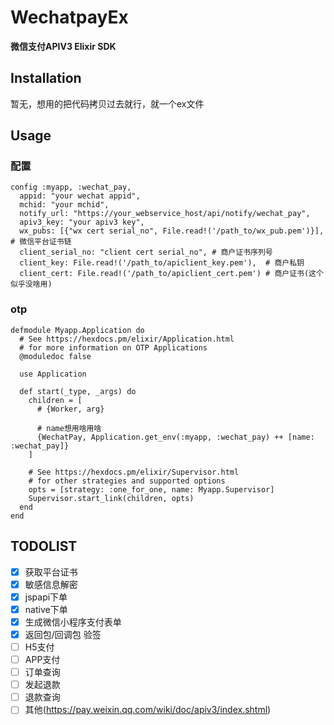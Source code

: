 # WechatpayEx

**微信支付APIV3 Elixir SDK**

## Installation

暂无，想用的把代码拷贝过去就行，就一个ex文件


## Usage

### 配置

```
config :myapp, :wechat_pay,
  appid: "your wechat appid",
  mchid: "your mchid",
  notify_url: "https://your_webservice_host/api/notify/wechat_pay",
  apiv3_key: "your apiv3 key",
  wx_pubs: [{"wx cert serial_no", File.read!('/path_to/wx_pub.pem')}], # 微信平台证书链
  client_serial_no: "client cert serial_no", # 商户证书序列号
  client_key: File.read!('/path_to/apiclient_key.pem'),  # 商户私钥
  client_cert: File.read!('/path_to/apiclient_cert.pem') # 商户证书(这个似乎没啥用)
```

### otp

```
defmodule Myapp.Application do
  # See https://hexdocs.pm/elixir/Application.html
  # for more information on OTP Applications
  @moduledoc false

  use Application

  def start(_type, _args) do
    children = [
      # {Worker, arg}

      # name想用啥用啥
      {WechatPay, Application.get_env(:myapp, :wechat_pay) ++ [name: :wechat_pay]}
    ]

    # See https://hexdocs.pm/elixir/Supervisor.html
    # for other strategies and supported options
    opts = [strategy: :one_for_one, name: Myapp.Supervisor]
    Supervisor.start_link(children, opts)
  end
end

```

## TODOLIST

- [x] 获取平台证书
- [x] 敏感信息解密
- [x] jspapi下单
- [x] native下单
- [x] 生成微信小程序支付表单
- [x] 返回包/回调包 验签
- [ ] H5支付
- [ ] APP支付
- [ ] 订单查询
- [ ] 发起退款
- [ ] 退款查询
- [ ] 其他(https://pay.weixin.qq.com/wiki/doc/apiv3/index.shtml)
